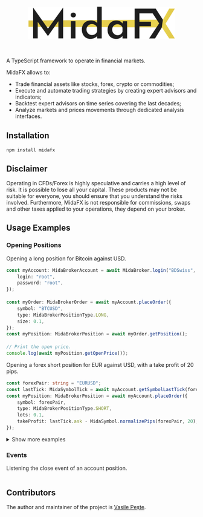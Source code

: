 <p align="center"> 
    <img src="images/logo.svg" alt="MidaFX" width="390px">
</p>
<br>

A TypeScript framework to operate in financial markets.

MidaFX allows to:
- Trade financial assets like stocks, forex, crypto or commodities;
- Execute and automate trading strategies by creating expert advisors and indicators;
- Backtest expert advisors on time series covering the last decades;
- Analyze markets and prices movements through dedicated analysis interfaces.

## Installation
```console
npm install midafx
```

## Disclaimer
Operating in CFDs/Forex is highly speculative and carries a high level of risk.
It is possible to lose all your capital. These products may not be suitable for everyone,
you should ensure that you understand the risks involved. Furthermore, MidaFX is not responsible for commissions,
swaps and other taxes applied to your operations, they depend on your broker.

## Usage Examples

### Opening Positions
Opening a long position for Bitcoin against USD.

```typescript
const myAccount: MidaBrokerAccount = await MidaBroker.login("BDSwiss", {
    login: "root",
    password: "root",
});

const myOrder: MidaBrokerOrder = await myAccount.placeOrder({
    symbol: "BTCUSD",
    type: MidaBrokerPositionType.LONG,
    size: 0.1,
});
const myPosition: MidaBrokerPosition = await myOrder.getPosition();

// Print the open price.
console.log(await myPosition.getOpenPrice());
```

Opening a forex short position for EUR against USD, with a take profit of 20 pips.

```typescript
const forexPair: string = "EURUSD";
const lastTick: MidaSymbolTick = await myAccount.getSymbolLastTick(forexPair);
const myPosition: MidaBrokerPosition = await myAccount.placeOrder({
    symbol: forexPair,
    type: MidaBrokerPositionType.SHORT,
    lots: 0.1,
    takeProfit: lastTick.ask - MidaSymbol.normalizePips(forexPair, 20),
});
```

<details><summary>Show more examples</summary>

Opening a short position for Gold against EUR, with a stop loss and take profit.
```typescript

```

Opening a long position for Apple stock, with a take profit and event listeners.
```typescript

```

</details>

### Events
Listening the close event of an account position.
```typescript

```

## Contributors
The author and maintainer of the project is [Vasile Pește](https://github.com/Vasile-Peste).
